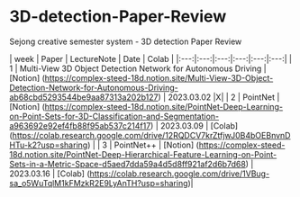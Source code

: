 # 3D-detection-Paper-Review
Sejong creative semester system - 3D detection Paper Review


| week | Paper | LectureNote | Date | Colab |
|:---:|:---:|:---:|:---:|:---:|:---:|
| 1 | Multi-View 3D Object Detection Network for Autonomous Driving | [Notion] (https://complex-steed-18d.notion.site/Multi-View-3D-Object-Detection-Network-for-Autonomous-Driving-ab68cbd5293544be9aa87313a202b127) | 2023.03.02 |X| 
| 2 | PointNet | [Notion] (https://complex-steed-18d.notion.site/PointNet-Deep-Learning-on-Point-Sets-for-3D-Classification-and-Segmentation-a963692e92ef4fb88f95ab537c214f17) | 2023.03.09 | [Colab] (https://colab.research.google.com/drive/12RQDCV7krZtfjwJ0B4bOEBnvnDHTu-k2?usp=sharing) |
| 3 | PointNet++ | [Notion] (https://complex-steed-18d.notion.site/PointNet-Deep-Hierarchical-Feature-Learning-on-Point-Sets-in-a-Metric-Space-d5aed7dda59a4d5d8ff921af2d6b7d68) | 2023.03.16 |  [Colab] (https://colab.research.google.com/drive/1VBug-sa_o5WuTqlM1kFMzkR2E9LyAnTH?usp=sharing)|
